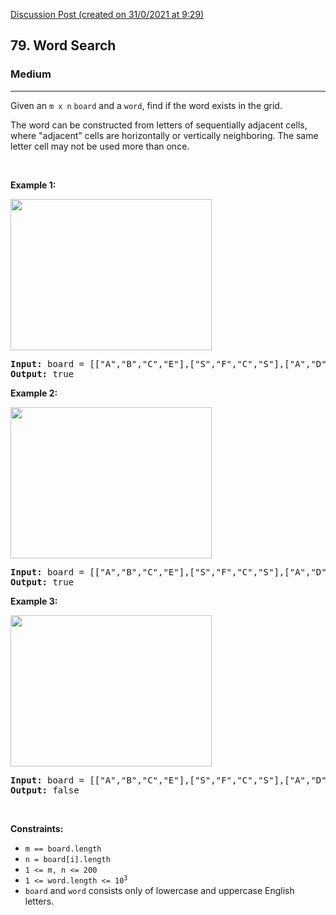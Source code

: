 [Discussion Post (created on 31/0/2021 at 9:29)](https://leetcode.com/problems/word-search/discuss/1043968/Python-or-Only-need-to-pass-indices-no-board-or-word)  
<h2>79. Word Search</h2><h3>Medium</h3><hr><div><p>Given an&nbsp;<code>m x n</code> <code>board</code> and a <code>word</code>, find if the word exists in the grid.</p>

<p>The word can be constructed from letters of sequentially adjacent cells, where "adjacent" cells are horizontally or vertically neighboring. The same letter cell may not be used more than once.</p>

<p>&nbsp;</p>
<p><strong>Example 1:</strong></p>
<img alt="" src="https://assets.leetcode.com/uploads/2020/11/04/word2.jpg" style="width: 322px; height: 242px;">
<pre><strong>Input:</strong> board = [["A","B","C","E"],["S","F","C","S"],["A","D","E","E"]], word = "ABCCED"
<strong>Output:</strong> true
</pre>

<p><strong>Example 2:</strong></p>
<img alt="" src="https://assets.leetcode.com/uploads/2020/11/04/word-1.jpg" style="width: 322px; height: 242px;">
<pre><strong>Input:</strong> board = [["A","B","C","E"],["S","F","C","S"],["A","D","E","E"]], word = "SEE"
<strong>Output:</strong> true
</pre>

<p><strong>Example 3:</strong></p>
<img alt="" src="https://assets.leetcode.com/uploads/2020/10/15/word3.jpg" style="width: 322px; height: 242px;">
<pre><strong>Input:</strong> board = [["A","B","C","E"],["S","F","C","S"],["A","D","E","E"]], word = "ABCB"
<strong>Output:</strong> false
</pre>

<p>&nbsp;</p>
<p><strong>Constraints:</strong></p>

<ul>
	<li><code>m == board.length</code></li>
	<li><code>n = board[i].length</code></li>
	<li><code>1 &lt;= m, n &lt;= 200</code></li>
	<li><code>1 &lt;= word.length &lt;= 10<sup>3</sup></code></li>
	<li><code>board</code>&nbsp;and <code>word</code> consists only of lowercase and uppercase English letters.</li>
</ul>
</div>
